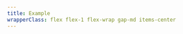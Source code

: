 ```yaml
---
title: Example
wrapperClass: flex flex-1 flex-wrap gap-md items-center
---
```


<script>
    export default {
        data() {
            return {
                position: 'top',
                show: false
            }
        },
        methods: {
            toggle() {
                this.show = !this.show
            }
        }
    }
</script>

<template>
    <fieldset class="vv-input-radio-group vv-input-radio-group--horizontal">
        <legend>Position</legend>
        <div class="vv-input-radio-group__wrapper">
            <label class="vv-input-radio" for="position-top">
                <input 
                    v-model="position"
                    id="position-top" 
                    type="radio" 
                    name="position" 
                    value="top" />
                top
            </label>
            <label class="vv-input-radio" for="position-bottom">
                <input 
                    v-model="position"
                    id="position-bottom" 
                    type="radio" 
                    name="position" 
                    value="bottom" 
                        />
                bottom
            </label>
        </div>
    </fieldset>
    <button class="vv-button" @click="toggle">Toggle Alert</button>
    <div v-if="show" 
         class="vv-alert 
                vv-alert--close
                vv-alert--icon
                vv-alert--success
                vv-alert--fixed"
        :class="`vv-alert--${position}`"
        role="alert">
        <button class="vv-alert__close" type="button" aria-label="Close" @click="toggle"></button>
        <IconifyIcon icon="akar-icons:circle-check" />
        <div class="vv-alert__title">Tip!</div>
        <div class="vv-alert__content">Indicates an informal message.</div>
    </div>
</template>